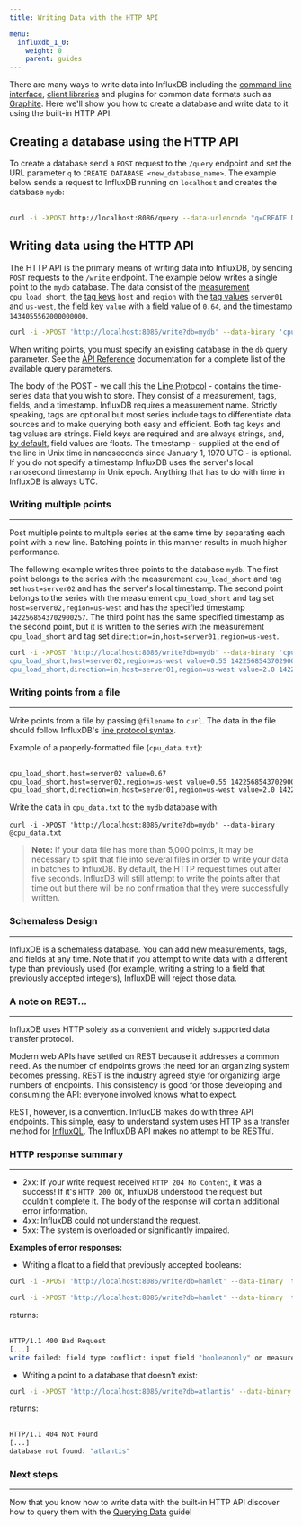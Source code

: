 ```yaml
---
title: Writing Data with the HTTP API

menu:
  influxdb_1_0:
    weight: 0
    parent: guides
---
```


There are many ways to write data into InfluxDB including the [command line interface](/influxdb/v1.0/tools/shell/), [client libraries](/influxdb/v1.0/clients/api/) and plugins for common data formats such as [Graphite](/influxdb/v1.0/write_protocols/graphite/).
Here we'll show you how to create a database and write data to it using the built-in HTTP API.

## Creating a database using the HTTP API
To create a database send a `POST` request to the `/query` endpoint and set the URL parameter `q` to `CREATE DATABASE <new_database_name>`.
The example below sends a request to InfluxDB running on `localhost` and creates the database `mydb`:  
<br>

```bash
curl -i -XPOST http://localhost:8086/query --data-urlencode "q=CREATE DATABASE mydb"
```

## Writing data using the HTTP API
The HTTP API is the primary means of writing data into InfluxDB, by sending `POST` requests to the `/write` endpoint.
The example below writes a single point to the `mydb` database.
The data consist of the [measurement](/influxdb/v1.0/concepts/glossary/#measurement) `cpu_load_short`, the [tag keys](/influxdb/v1.0/concepts/glossary/#tag-key) `host` and `region` with the [tag values](/influxdb/v1.0/concepts/glossary/#tag-value) `server01` and `us-west`, the [field key](/influxdb/v1.0/concepts/glossary/#field-key) `value` with a [field value](/influxdb/v1.0/concepts/glossary/#field-value) of `0.64`, and the [timestamp](/influxdb/v1.0/concepts/glossary/#timestamp) `1434055562000000000`.
<br>

```bash
curl -i -XPOST 'http://localhost:8086/write?db=mydb' --data-binary 'cpu_load_short,host=server01,region=us-west value=0.64 1434055562000000000'
```
When writing points, you must specify an existing database in the `db` query parameter.
See the [API Reference](/influxdb/v1.0/tools/api/#write) documentation for a complete list of the available query parameters.

The body of the POST - we call this the [Line Protocol](/influxdb/v1.0/concepts/glossary/#line-protocol) - contains the time-series data that you wish to store.
They consist of a measurement, tags, fields, and a timestamp.
InfluxDB requires a measurement name.
Strictly speaking, tags are optional but most series include tags to differentiate data sources and to make querying both easy and efficient.
Both tag keys and tag values are strings.
Field keys are required and are always strings, and, [by default](/influxdb/v1.0/write_protocols/line_protocol_reference/#data-types), field values are floats.
The timestamp - supplied at the end of the line in Unix time in nanoseconds since January 1, 1970 UTC - is optional.
If you do not specify a timestamp InfluxDB uses the server's local nanosecond timestamp in Unix epoch.
Anything that has to do with time in InfluxDB is always UTC.

### Writing multiple points
---
Post multiple points to multiple series at the same time by separating each point with a new line.
Batching points in this manner results in much higher performance.

The following example writes three points to the database `mydb`.
The first point belongs to the series with the measurement `cpu_load_short` and tag set `host=server02` and has the server's local timestamp.
The second point belongs to the series with the measurement `cpu_load_short` and tag set `host=server02,region=us-west` and has the specified timestamp `1422568543702900257`.
The third point has the same specified timestamp as the second point, but it is written to the series with the measurement `cpu_load_short` and tag set `direction=in,host=server01,region=us-west`.
<br>

```bash
curl -i -XPOST 'http://localhost:8086/write?db=mydb' --data-binary 'cpu_load_short,host=server02 value=0.67
cpu_load_short,host=server02,region=us-west value=0.55 1422568543702900257
cpu_load_short,direction=in,host=server01,region=us-west value=2.0 1422568543702900257'
```

### Writing points from a file
---
Write points from a file by passing `@filename` to `curl`.
The data in the file should follow InfluxDB's [line protocol syntax](/influxdb/v1.0/write_protocols/write_syntax/).

Example of a properly-formatted file (`cpu_data.txt`):  
<br>
```txt
cpu_load_short,host=server02 value=0.67
cpu_load_short,host=server02,region=us-west value=0.55 1422568543702900257
cpu_load_short,direction=in,host=server01,region=us-west value=2.0 1422568543702900257
```

Write the data in `cpu_data.txt` to the `mydb` database with:  
<br>
`curl -i -XPOST 'http://localhost:8086/write?db=mydb' --data-binary @cpu_data.txt`

> **Note:** If your data file has more than 5,000 points, it may be necessary to split that file into several files in order to write your data in batches to InfluxDB.
By default, the HTTP request times out after five seconds.
InfluxDB will still attempt to write the points after that time out but there will be no confirmation that they were successfully written.

### Schemaless Design
---
InfluxDB is a schemaless database.
You can add new measurements, tags, and fields at any time.
Note that if you attempt to write data with a different type than previously used (for example, writing a string to a field that previously accepted integers), InfluxDB will reject those data.

### A note on REST...
---
InfluxDB uses HTTP solely as a convenient and widely supported data transfer protocol.


Modern web APIs have settled on REST because it addresses a common need.
As the number of endpoints grows the need for an organizing system becomes pressing.
REST is the industry agreed style for organizing large numbers of endpoints.
This consistency is good for those developing and consuming the API: everyone involved knows what to expect.

REST, however, is a convention.
InfluxDB makes do with three API endpoints.
This simple, easy to understand system uses HTTP as a transfer method for [InfluxQL](/influxdb/v1.0/query_language/spec/).
The InfluxDB API makes no attempt to be RESTful.

### HTTP response summary
---
* 2xx: If your write request received `HTTP 204 No Content`, it was a success!
If it's  `HTTP 200 OK`, InfluxDB understood the request but couldn't complete it.
The body of the response will contain additional error information.
* 4xx: InfluxDB could not understand the request.
* 5xx: The system is overloaded or significantly impaired.

**Examples of error responses:**

* Writing a float to a field that previously accepted booleans:

```bash
curl -i -XPOST 'http://localhost:8086/write?db=hamlet' --data-binary 'tobeornottobe booleanonly=true'  

curl -i -XPOST 'http://localhost:8086/write?db=hamlet' --data-binary 'tobeornottobe booleanonly=5'
```

returns:  
<br>

```bash
HTTP/1.1 400 Bad Request
[...]
write failed: field type conflict: input field "booleanonly" on measurement "tobeornottobe" is type float64, already exists as type boolean
```

* Writing a point to a database that doesn't exist:

```bash
curl -i -XPOST 'http://localhost:8086/write?db=atlantis' --data-binary 'liters value=10'
```

returns:  
<br>

```bash
HTTP/1.1 404 Not Found
[...]
database not found: "atlantis"
```

### Next steps
---
Now that you know how to write data with the built-in HTTP API discover how to query them with the [Querying Data](/influxdb/v1.0/guides/querying_data/) guide!
